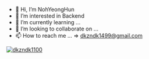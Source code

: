 - 👋 Hi, I’m NohYeongHun
- 👀 I’m interested in Backend
- 🌱 I’m currently learning ...
- 💞️ I’m looking to collaborate on ...
- 📫 How to reach me ... => dkzndk1499@gmail.com

<!---
NohYeongHun/NohYeongHun is a ✨ special ✨ repository because its `README.md` (this file) appears on your GitHub profile.
You can click the Preview link to take a look at your changes.
--->

[![dkzndk1100](https://solvedac-readme-badge.herokuapp.com/api/v1/badge?user=dkzndk1100&theme=github-dark&size=small&compact=1&use_back_color=1&use_border=1&use_shadow=0)](test)
